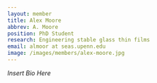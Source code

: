 ```yaml
---
layout: member
title: Alex Moore
abbrev: A. Moore
position: PhD Student
research: Engineering stable glass thin films
email: almoor at seas.upenn.edu
image: /images/members/alex-moore.jpg
---
```


*Insert Bio Here*
